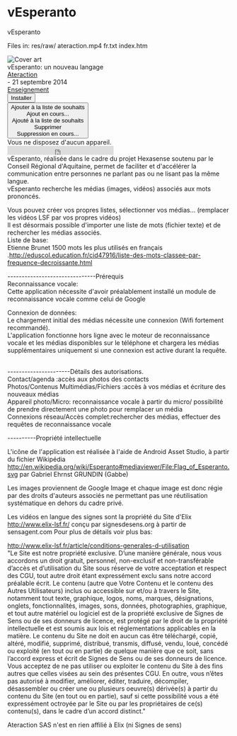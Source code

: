 vEsperanto
==========

vEsperanto

Files in: res/raw/
ateraction.mp4
fr.txt
index.htm
<div class="details-info"> <div class="cover-container"> <img class="cover-image" src="https://lh4.ggpht.com/TKamtxcjbhvRhivULCaNe0MeyY61NNDdrCrhmchM8MFsOubQS_Xbur9edLEogbsrxJ18=w300-rw" alt="Cover art" aria-hidden="true" itemprop="image"> </div> <div class="info-container"> <div class="document-title" itemprop="name"> <div>vEsperanto: un nouveau langage</div> </div> <div itemprop="author" itemscope="" itemtype="http://schema.org/Organization"> <meta content="/store/apps/developer?id=Ateraction" itemprop="url"> <a class="document-subtitle primary" href="/store/apps/developer?id=Ateraction"> <span itemprop="name">Ateraction</span> </a> <div class="document-subtitle">- 21 septembre 2014</div> </div> <div>  <a class="document-subtitle category" href="/store/apps/category/EDUCATION"> <span itemprop="genre">Enseignement</span> </a>  </div> <div class="details-actions">  <span class="buy-button-container apps medium play-button" data-docid="com.ateraction.vesperanto"> <div class="pon" style="display:none">1</div> <button class="price buy"> <span> <span itemprop="offers" itemscope="" itemtype="http://schema.org/Offer"> <meta content="https://play.google.com/store/apps/details?id=com.ateraction.vesperanto&amp;rdid=com.ateraction.vesperanto&amp;rdot=1&amp;feature=md" itemprop="url"> <meta content="" itemprop="previewUrl"> <meta content="" itemprop="offerType"> <meta content="0" itemprop="price"> <meta content="" itemprop="description"> <span itemprop="seller" itemscope="itemscope" itemtype="http://schema.org/Organization"> <meta content="Android" itemprop="name"> </span> </span> </span>         <span>Installer</span>    </button> <span style="display:none" class="consume-label"> <a style="display:none" class="consume-link id-no-nav id-track-click" data-uitype="218" href="#" target="_blank"> <span class="id-no-nav" style="display:none">Écouter</span> <span class="id-no-nav" style="display:none">Lire</span> </a> <span class="info-label" style="display:none">Appareil uniquement</span> <span class="info-label" style="display:none">Ajouté</span> <button style="display:none" class="consume-link id-no-nav id-watch-button id-track-click" data-uitype="218" data-video-docid="com.ateraction.vesperanto">Regarder</button> <span class="price buy id-track-click" data-uitype="221">Installée</span> </span> <span style="display:none" class="acquired-label"> <span class="acquired-icon"></span> </span> </span>  <div class="id-wishlist-display wishlist-display"> <div class="wishlist-container" data-enable-wishlist-icon-center="true" data-server-cookie="CAIaIwohEh8KGWNvbS5hdGVyYWN0aW9uLnZlc3BlcmFudG8QARgD" data-uitype="203"> <button class="play-button wishlist-content wishlist-yet-to-add" data-docid="com.ateraction.vesperanto"> <div class="wishlist-icon"></div> <div class="wishlist-text"> <div class="wishlist-text-default wishlist-text-add id-track-click" data-server-cookie="CAIaIwohEh8KGWNvbS5hdGVyYWN0aW9uLnZlc3BlcmFudG8QARgD" data-uitype="204">Ajouter à la liste de souhaits</div> <div class="wishlist-text-default wishlist-text-adding">Ajout en cours...</div> <div class="wishlist-text-default wishlist-text-added id-track-impression">Ajouté à la liste de souhaits</div> <div class="wishlist-text-default wishlist-text-remove id-track-click" data-server-cookie="CAIaIwohEh8KGWNvbS5hdGVyYWN0aW9uLnZlc3BlcmFudG8QARgD" data-uitype="205">Supprimer</div> <div class="wishlist-text-default wishlist-text-removing">Suppression en cours...</div> </div> </button> </div> </div> </div> <div class="app-compatibility"> <div class="app-compatibility-initial" style="display: none;"> <div class="compatibility-loading compatibility-image"></div> <span>Chargement des informations sur la compatibilité de l'appareil en cours…</span> </div> <div class="app-compatibility-final" style=""> <div class="id-app-compatibility-icon compatibility-image compatibility-no-devices-img"></div> Vous ne disposez d'aucun appareil.</div>  <script>(function(){var docid='com.ateraction.vesperanto';if (typeof fci !== 'undefined'){fci(docid);}else {jQuery(document).ready(function(){fci(docid);});}
})();</script> </div>  <div class="details-info-divider"></div> <div class="header-star-badge">   </div> <div class="details-sharing-section"> <div class="plusone-container"> <div id="___plusone_0" style="text-indent: 0px; margin: 0px; padding: 0px; border-style: none; float: none; line-height: normal; font-size: 1px; vertical-align: baseline; display: inline-block; width: 240px; height: 20px; background: transparent;"><iframe frameborder="0" hspace="0" marginheight="0" marginwidth="0" scrolling="no" style="position: static; top: 0px; width: 240px; margin: 0px; border-style: none; left: 0px; visibility: visible; height: 20px;" tabindex="0" vspace="0" width="100%" id="I0_1411516584073" name="I0_1411516584073" src="https://apis.google.com/se/3/_/+1/fastbutton?usegapi=1&amp;align=right&amp;annotation=inline&amp;recommendations=false&amp;size=medium&amp;source=google%3Amarket&amp;width=240&amp;hl=fr&amp;origin=https%3A%2F%2Fplay.google.com&amp;url=https%3A%2F%2Fmarket.android.com%2Fdetails%3Fid%3Dcom.ateraction.vesperanto&amp;gsrc=3p&amp;ic=1&amp;jsh=m%3B%2F_%2Fscs%2Fabc-static%2F_%2Fjs%2Fk%3Dgapi.gapi.en.gsbxmxkGjjo.O%2Fm%3D__features__%2Frt%3Dj%2Fd%3D1%2Frs%3DAItRSTOI-eKiub0s8B2NZBfrRjft7Ooz-w#_methods=onPlusOne%2C_ready%2C_close%2C_open%2C_resizeMe%2C_renderstart%2Concircled%2Cdrefresh%2Cerefresh&amp;id=I0_1411516584073&amp;parent=https%3A%2F%2Fplay.google.com&amp;pfname=&amp;rpctoken=79336888" data-gapiattached="true" title="+1"></iframe></div> <script type="text/javascript">if (gapi && gapi.plusone){gapi.plusone.go("body-content");}
</script> </div> </div> </div> </div>
<div class="id-app-orig-desc">vEsperanto, réalisée dans le cadre du projet Hexasense soutenu par le Conseil Régional d'Aquitaine, permet de faciliter et d'accélérer la communication entre personnes ne parlant pas ou ne lisant pas la même langue.<br>vEsperanto recherche les médias (images, vidéos) associés aux mots prononcés.<p>Vous pouvez créer vos propres listes, sélectionner vos médias... (remplacer les vidéos LSF par vos propres vidéos)<br>Il est désormais possible d'importer une liste de mots (fichier texte) et de rechercher les médias associés.<br>Liste de base:<br>Etienne Brunet 1500 mots les plus utilisés en français<br>.<a href="https://www.google.com/url?q=https://www.google.com/url?q%3Dhttp://eduscol.education.fr/cid47916/liste-des-mots-classee-par-frequence-decroissante.html%26sa%3DD%26usg%3DAFQjCNHycxQQYPa0KOfrbLBOveAvdZ-5UA&amp;sa=D&amp;usg=AFQjCNGBLWPq7bPAlafVNUr_2kYQixeing" target="_blank">http://eduscol.education.fr/cid47916/liste-des-mots-classee-par-frequence-decroissante.html</a></p><p></p><p></p><p></p><p>-------------------------------Prérequis<br>Reconnaissance vocale:<br>Cette application nécessite d'avoir préalablement installé un module de reconnaissance vocale comme celui de Google</p><p>Connexion de données:<br>Le chargement initial des médias nécessite une connexion (Wifi fortement recommandé).<br>L'application fonctionne hors ligne avec le moteur de reconnaissance vocale et les médias disponibles sur le téléphone et chargera les médias supplémentaires uniquement si une connexion est active durant la requête.</p><p><br>----------------------Détails des autorisations.<br>Contact/agenda :accès aux photos des contacts<br>Photos/Contenus Multimédias/Fichiers :accès à vos médias et écriture des nouveaux médias<br>Appareil photo/Micro: reconnaissance vocale à partir du micro/ possibilité de prendre directement une photo pour remplacer un média<br>Connexions réseau/Accès complet:rechercher des médias, effectuer des requêtes de reconnaissance vocale</p><p>----------Propriété intellectuelle</p><p>L'icône de l'application est réalisée à l'aide de Android Asset Studio, à partir du fichier Wikipédia <a href="https://www.google.com/url?q=https://www.google.com/url?q%3Dhttp://en.wikipedia.org/wiki/Esperanto%2523mediaviewer/File:Flag_of_Esperanto.svg%26sa%3DD%26usg%3DAFQjCNFD0lzobVNoER47AqFLzXaawYc2vQ&amp;sa=D&amp;usg=AFQjCNFAMKZBqaa1QDmMdlMbs728Iec1Qw" target="_blank">http://en.wikipedia.org/wiki/Esperanto#mediaviewer/File:Flag_of_Esperanto.svg</a>  par Gabriel Ehrnst GRUNDIN (Gabbe)</p><p>Les images proviennent de Google Image et chaque image est donc régie par des droits d'auteurs associés ne permettant pas une réutilisation systématique en dehors du cadre privé.</p><p>Les vidéos en langue des signes sont la propriété du Site d'Elix <a href="https://www.google.com/url?q=https://www.google.com/url?q%3Dhttp://www.elix-lsf.fr/%26sa%3DD%26usg%3DAFQjCNGEKopa2Aj9i7aFlZTjkLoUaLlxXA&amp;sa=D&amp;usg=AFQjCNH84OAffc18q2TmpBGEQD1oNsHtnA" target="_blank">http://www.elix-lsf.fr/</a> conçu par signesdesens.org à partir de sensagent.com Pour plus de détails voir plus bas:</p><p><a href="https://www.google.com/url?q=https://www.google.com/url?q%3Dhttp://www.elix-lsf.fr/article/conditions-generales-d-utilisation%26sa%3DD%26usg%3DAFQjCNH1naIOWe0YRDdwVAppy0qulCAVTA&amp;sa=D&amp;usg=AFQjCNESgO2LMPjY8v0G_3TX7dfMyZjd6g" target="_blank">http://www.elix-lsf.fr/article/conditions-generales-d-utilisation</a> <br>"Le Site est notre propriété exclusive. D’une manière générale, nous vous accordons un droit gratuit, personnel, non-exclusif et non-transférable d’accès et d’utilisation du Site sous réserve de votre acceptation et respect des CGU, tout autre droit étant expressément exclu sans notre accord préalable écrit. Le contenu (autre que Votre Contenu et le contenu des Autres Utilisateurs) inclus ou accessible sur et/ou à travers le Site, notamment tout texte, graphique, logos, noms, marques, désignations, onglets, fonctionnalités, images, sons, données, photographies, graphique, et tout autre matériel ou logiciel est de la propriété exclusive de Signes de Sens ou de ses donneurs de licence, est protégé par le droit de la propriété intellectuelle et est soumis aux lois et réglementations applicables en la matière. Le contenu du Site ne doit en aucun cas être téléchargé, copié, altéré, modifié, supprimé, distribué, transmis, diffusé, vendu, loué, concédé ou exploité (en tout ou en partie) de quelque manière que ce soit, sans l’accord express et écrit de Signes de Sens ou de ses donneurs de licence. Vous acceptez de ne pas utiliser ou exploiter le contenu du Site à des fins autres que celles visées au sein des présentes CGU. En outre, vous n’êtes pas autorisé à modifier, améliorer, éditer, traduire, décompiler, désassembler ou créer une ou plusieurs oeuvre(s) dérivée(s) à partir du contenu du Site (en tout ou en partie), sauf si cette possibilité vous a été expressément octroyée par le Site ou par les propriétaires de ce(s) contenu(s), dans le cadre d’un accord distinct."</p><p>Ateraction SAS n'est en rien affilié à Elix (ni Signes de sens)</p><p></p><p></p><p></p><p></p><p></p><p></p><p></p><p></p><p></p><p></p><p></p><p></p></div>
